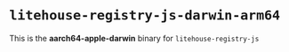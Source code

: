 # `litehouse-registry-js-darwin-arm64`

This is the **aarch64-apple-darwin** binary for `litehouse-registry-js`

